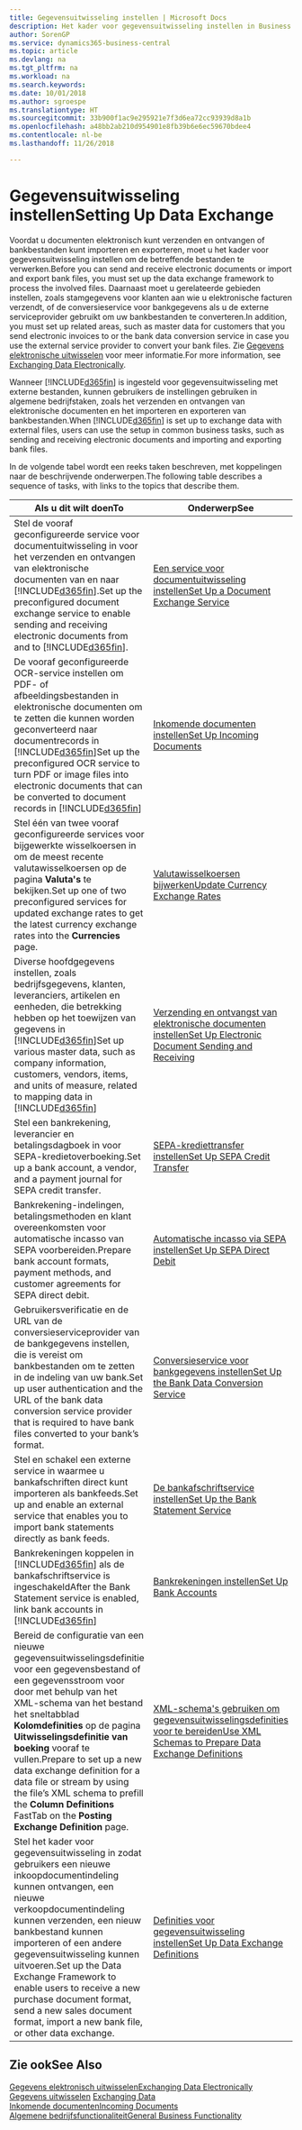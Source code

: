 ```yaml
---
title: Gegevensuitwisseling instellen | Microsoft Docs
description: Het kader voor gegevensuitwisseling instellen in Business Central.
author: SorenGP
ms.service: dynamics365-business-central
ms.topic: article
ms.devlang: na
ms.tgt_pltfrm: na
ms.workload: na
ms.search.keywords: 
ms.date: 10/01/2018
ms.author: sgroespe
ms.translationtype: HT
ms.sourcegitcommit: 33b900f1ac9e295921e7f3d6ea72cc93939d8a1b
ms.openlocfilehash: a48bb2ab210d954901e8fb39b6e6ec59670bdee4
ms.contentlocale: nl-be
ms.lasthandoff: 11/26/2018

---
```

# <a name="setting-up-data-exchange"></a><span data-ttu-id="b428a-103">Gegevensuitwisseling instellen</span><span class="sxs-lookup"><span data-stu-id="b428a-103">Setting Up Data Exchange</span></span>
<span data-ttu-id="b428a-104">Voordat u documenten elektronisch kunt verzenden en ontvangen of bankbestanden kunt importeren en exporteren, moet u het kader voor gegevensuitwisseling instellen om de betreffende bestanden te verwerken.</span><span class="sxs-lookup"><span data-stu-id="b428a-104">Before you can send and receive electronic documents or import and export bank files, you must set up the data exchange framework to process the involved files.</span></span> <span data-ttu-id="b428a-105">Daarnaast moet u gerelateerde gebieden instellen, zoals stamgegevens voor klanten aan wie u elektronische facturen verzendt, of de conversieservice voor bankgegevens als u de externe serviceprovider gebruikt om uw bankbestanden te converteren.</span><span class="sxs-lookup"><span data-stu-id="b428a-105">In addition, you must set up related areas, such as master data for customers that you send electronic invoices to or the bank data conversion service in case you use the external service provider to convert your bank files.</span></span> <span data-ttu-id="b428a-106">Zie [Gegevens elektronische uitwisselen](across-data-exchange.md) voor meer informatie.</span><span class="sxs-lookup"><span data-stu-id="b428a-106">For more information, see [Exchanging Data Electronically](across-data-exchange.md).</span></span>  

 <span data-ttu-id="b428a-107">Wanneer [!INCLUDE[d365fin](includes/d365fin_md.md)] is ingesteld voor gegevensuitwisseling met externe bestanden, kunnen gebruikers de instellingen gebruiken in algemene bedrijfstaken, zoals het verzenden en ontvangen van elektronische documenten en het importeren en exporteren van bankbestanden.</span><span class="sxs-lookup"><span data-stu-id="b428a-107">When [!INCLUDE[d365fin](includes/d365fin_md.md)] is set up to exchange data with external files, users can use the setup in common business tasks, such as sending and receiving electronic documents and importing and exporting bank files.</span></span>  

 <span data-ttu-id="b428a-108">In de volgende tabel wordt een reeks taken beschreven, met koppelingen naar de beschrijvende onderwerpen.</span><span class="sxs-lookup"><span data-stu-id="b428a-108">The following table describes a sequence of tasks, with links to the topics that describe them.</span></span>  

|<span data-ttu-id="b428a-109">**Als u dit wilt doen**</span><span class="sxs-lookup"><span data-stu-id="b428a-109">**To**</span></span>|<span data-ttu-id="b428a-110">**Onderwerp**</span><span class="sxs-lookup"><span data-stu-id="b428a-110">**See**</span></span>|  
|------------|-------------|  
|<span data-ttu-id="b428a-111">Stel de vooraf geconfigureerde service voor documentuitwisseling in voor het verzenden en ontvangen van elektronische documenten van en naar [!INCLUDE[d365fin](includes/d365fin_md.md)].</span><span class="sxs-lookup"><span data-stu-id="b428a-111">Set up the preconfigured document exchange service to enable sending and receiving electronic documents from and to [!INCLUDE[d365fin](includes/d365fin_md.md)].</span></span>|[<span data-ttu-id="b428a-112">Een service voor documentuitwisseling instellen</span><span class="sxs-lookup"><span data-stu-id="b428a-112">Set Up a Document Exchange Service</span></span>](across-how-to-set-up-a-document-exchange-service.md)|  
|<span data-ttu-id="b428a-113">De vooraf geconfigureerde OCR-service instellen om PDF- of afbeeldingsbestanden in elektronische documenten om te zetten die kunnen worden geconverteerd naar documentrecords in [!INCLUDE[d365fin](includes/d365fin_md.md)]</span><span class="sxs-lookup"><span data-stu-id="b428a-113">Set up the preconfigured OCR service to turn PDF or image files into electronic documents that can be converted to document records in [!INCLUDE[d365fin](includes/d365fin_md.md)]</span></span>|[<span data-ttu-id="b428a-114">Inkomende documenten instellen</span><span class="sxs-lookup"><span data-stu-id="b428a-114">Set Up Incoming Documents</span></span>](across-how-setup-income-documents.md)|  
|<span data-ttu-id="b428a-115">Stel één van twee vooraf geconfigureerde services voor bijgewerkte wisselkoersen in om de meest recente valutawisselkoersen op de pagina **Valuta's** te bekijken.</span><span class="sxs-lookup"><span data-stu-id="b428a-115">Set up one of two preconfigured services for updated exchange rates to get the latest currency exchange rates into the **Currencies** page.</span></span>|[<span data-ttu-id="b428a-116">Valutawisselkoersen bijwerken</span><span class="sxs-lookup"><span data-stu-id="b428a-116">Update Currency Exchange Rates</span></span>](finance-how-update-currencies.md)|  
|<span data-ttu-id="b428a-117">Diverse hoofdgegevens instellen, zoals bedrijfsgegevens, klanten, leveranciers, artikelen en eenheden, die betrekking hebben op het toewijzen van gegevens in [!INCLUDE[d365fin](includes/d365fin_md.md)]</span><span class="sxs-lookup"><span data-stu-id="b428a-117">Set up various master data, such as company information, customers, vendors, items, and units of measure, related to mapping data in [!INCLUDE[d365fin](includes/d365fin_md.md)]</span></span>|[<span data-ttu-id="b428a-118">Verzending en ontvangst van elektronische documenten instellen</span><span class="sxs-lookup"><span data-stu-id="b428a-118">Set Up Electronic Document Sending and Receiving</span></span>](across-how-to-set-up-electronic-document-sending-and-receiving.md)|  
|<span data-ttu-id="b428a-119">Stel een bankrekening, leverancier en betalingsdagboek in voor SEPA-kredietoverboeking.</span><span class="sxs-lookup"><span data-stu-id="b428a-119">Set up a bank account, a vendor, and a payment journal for SEPA credit transfer.</span></span>|[<span data-ttu-id="b428a-120">SEPA-krediettransfer instellen</span><span class="sxs-lookup"><span data-stu-id="b428a-120">Set Up SEPA Credit Transfer</span></span>](finance-how-to-set-up-sepa-credit-transfer.md)|  
|<span data-ttu-id="b428a-121">Bankrekening-indelingen, betalingsmethoden en klant overeenkomsten voor automatische incasso van SEPA voorbereiden.</span><span class="sxs-lookup"><span data-stu-id="b428a-121">Prepare bank account formats, payment methods, and customer agreements for SEPA direct debit.</span></span>|[<span data-ttu-id="b428a-122">Automatische incasso via SEPA instellen</span><span class="sxs-lookup"><span data-stu-id="b428a-122">Set Up SEPA Direct Debit</span></span>](finance-how-to-set-up-sepa-direct-debit.md)|  
|<span data-ttu-id="b428a-123">Gebruikersverificatie en de URL van de conversieserviceprovider van de bankgegevens instellen, die is vereist om bankbestanden om te zetten in de indeling van uw bank.</span><span class="sxs-lookup"><span data-stu-id="b428a-123">Set up user authentication and the URL of the bank data conversion service provider that is required to have bank files converted to your bank’s format.</span></span>|[<span data-ttu-id="b428a-124">Conversieservice voor bankgegevens instellen</span><span class="sxs-lookup"><span data-stu-id="b428a-124">Set Up the Bank Data Conversion Service</span></span>](bank-how-setup-bank-data-conversion-service.md)|  
|<span data-ttu-id="b428a-125">Stel en schakel een externe service in waarmee u bankafschriften direct kunt importeren als bankfeeds.</span><span class="sxs-lookup"><span data-stu-id="b428a-125">Set up and enable an external service that enables you to import bank statements directly as bank feeds.</span></span>|[<span data-ttu-id="b428a-126">De bankafschriftservice instellen</span><span class="sxs-lookup"><span data-stu-id="b428a-126">Set Up the Bank Statement Service</span></span>](bank-how-setup-bank-statement-service.md)|  
|<span data-ttu-id="b428a-127">Bankrekeningen koppelen in [!INCLUDE[d365fin](includes/d365fin_md.md)] als de bankafschriftservice is ingeschakeld</span><span class="sxs-lookup"><span data-stu-id="b428a-127">After the Bank Statement service is enabled, link bank accounts in [!INCLUDE[d365fin](includes/d365fin_md.md)]</span></span>|[<span data-ttu-id="b428a-128">Bankrekeningen instellen</span><span class="sxs-lookup"><span data-stu-id="b428a-128">Set Up Bank Accounts</span></span>](bank-how-setup-bank-accounts.md)|  
|<span data-ttu-id="b428a-129">Bereid de configuratie van een nieuwe gegevensuitwisselingsdefinitie voor een gegevensbestand of een gegevensstroom voor door met behulp van het XML-schema van het bestand het sneltabblad **Kolomdefinities** op de pagina **Uitwisselingsdefinitie van boeking** vooraf te vullen.</span><span class="sxs-lookup"><span data-stu-id="b428a-129">Prepare to set up a new data exchange definition for a data file or stream by using the file’s XML schema to prefill the **Column Definitions** FastTab on the **Posting Exchange Definition** page.</span></span>|[<span data-ttu-id="b428a-130">XML-schema's gebruiken om gegevensuitwisselingsdefinities voor te bereiden</span><span class="sxs-lookup"><span data-stu-id="b428a-130">Use XML Schemas to Prepare Data Exchange Definitions</span></span>](across-how-to-use-xml-schemas-to-prepare-data-exchange-definitions.md)|  
|<span data-ttu-id="b428a-131">Stel het kader voor gegevensuitwisseling in zodat gebruikers een nieuwe inkoopdocumentindeling kunnen ontvangen, een nieuwe verkoopdocumentindeling kunnen verzenden, een nieuw bankbestand kunnen importeren of een andere gegevensuitwisseling kunnen uitvoeren.</span><span class="sxs-lookup"><span data-stu-id="b428a-131">Set up the Data Exchange Framework to enable users to receive a new purchase document format, send a new sales document format, import a new bank file, or other data exchange.</span></span>|[<span data-ttu-id="b428a-132">Definities voor gegevensuitwisseling instellen</span><span class="sxs-lookup"><span data-stu-id="b428a-132">Set Up Data Exchange Definitions</span></span>](across-how-to-set-up-data-exchange-definitions.md)|  

## <a name="see-also"></a><span data-ttu-id="b428a-133">Zie ook</span><span class="sxs-lookup"><span data-stu-id="b428a-133">See Also</span></span>  
[<span data-ttu-id="b428a-134">Gegevens elektronisch uitwisselen</span><span class="sxs-lookup"><span data-stu-id="b428a-134">Exchanging Data Electronically</span></span>](across-data-exchange.md)  
<span data-ttu-id="b428a-135">[Gegevens uitwisselen](across-exchange-data.md) </span><span class="sxs-lookup"><span data-stu-id="b428a-135">[Exchanging Data](across-exchange-data.md) </span></span>  
[<span data-ttu-id="b428a-136">Inkomende documenten</span><span class="sxs-lookup"><span data-stu-id="b428a-136">Incoming Documents</span></span>](across-income-documents.md)  
[<span data-ttu-id="b428a-137">Algemene bedrijfsfunctionaliteit</span><span class="sxs-lookup"><span data-stu-id="b428a-137">General Business Functionality</span></span>](ui-across-business-areas.md)  

